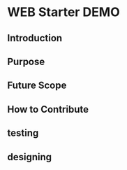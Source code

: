 # WEB Starter DEMO

## Introduction

## Purpose

## Future Scope

## How to Contribute

## testing

## designing